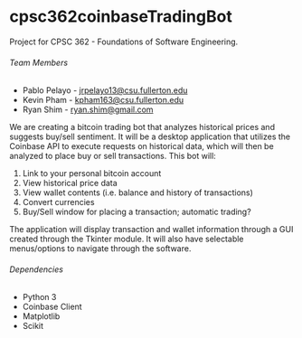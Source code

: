 # cpsc362coinbaseTradingBot
Project for CPSC 362 - Foundations of Software Engineering.

###### Team Members
* Pablo Pelayo - jrpelayo13@csu.fullerton.edu
* Kevin Pham - kpham163@csu.fullerton.edu
* Ryan Shim - ryan.shim@gmail.com

We are creating a bitcoin trading bot that analyzes historical prices and suggests buy/sell sentiment. It will be a desktop application that utilizes the Coinbase API to execute requests on historical data, which will then be analyzed to place buy or sell transactions. This bot will:
 
1. Link to your personal bitcoin account
2. View historical price data
3. View wallet contents (i.e. balance and history of transactions)
4. Convert currencies
5. Buy/Sell window for placing a transaction; automatic trading?
 
The application will display transaction and wallet information through a GUI created through the Tkinter module. It will also have selectable menus/options to navigate through the software.

###### Dependencies
* Python 3
* Coinbase Client
* Matplotlib
* Scikit
